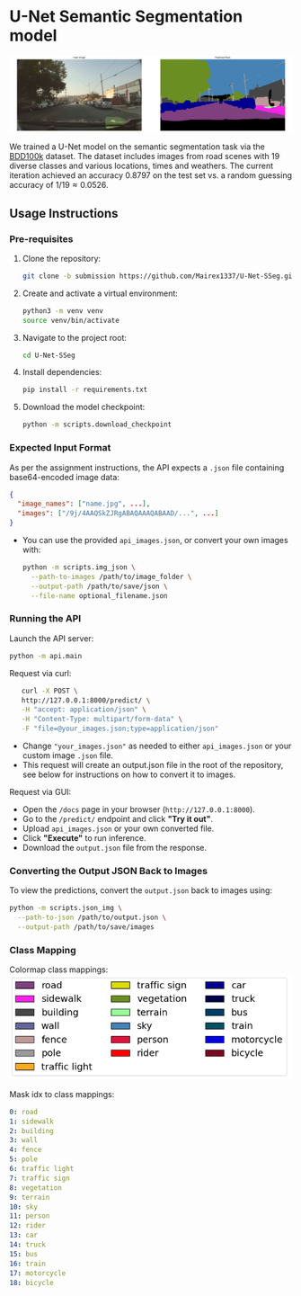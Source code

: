 # U-Net Semantic Segmentation model

![alt text](images/seg_example.png)

We trained a U-Net model on the semantic segmentation task via the [BDD100k](https://arxiv.org/abs/1805.04687) dataset. The dataset includes images from road scenes with 19 diverse classes and various locations, times and weathers. The current iteration achieved an accuracy $0.8797$ on the test set vs. a random guessing accuracy of $1/19 \approx 0.0526$.

## Usage Instructions
### Pre-requisites
1. Clone the repository:
   ```bash
   git clone -b submission https://github.com/Mairex1337/U-Net-SSeg.git
   ```
2. Create and activate a virtual environment:
   ```bash
   python3 -m venv venv
   source venv/bin/activate
   ```
3. Navigate to the project root:
   ```bash
   cd U-Net-SSeg
   ```
4. Install dependencies:
   ```bash
   pip install -r requirements.txt
   ```
5. Download the model checkpoint:
   ```bash
   python -m scripts.download_checkpoint
   ```

### Expected Input Format

As per the assignment instructions, the API expects a `.json` file containing base64-encoded image data:

```json
{
  "image_names": ["name.jpg", ...],
  "images": ["/9j/4AAQSkZJRgABAQAAAQABAAD/...", ...]
}
```

- You can use the provided `api_images.json`, or convert your own images with:

  ```bash
  python -m scripts.img_json \
    --path-to-images /path/to/image_folder \
    --output-path /path/to/save/json \
    --file-name optional_filename.json
  ```

### Running the API

Launch the API server:
   ```bash
   python -m api.main
   ```
Request via curl:
   ```bash
      curl -X POST \
      http://127.0.0.1:8000/predict/ \
      -H "accept: application/json" \
      -H "Content-Type: multipart/form-data" \
      -F "file=@your_images.json;type=application/json"
   ```
- Change `"your_images.json"` as needed to either `api_images.json` or your custom image `.json` file.
- This request will create an output.json file in the root of the repository, see below for instructions on how to convert it to images.

Request via GUI:
- Open the `/docs` page in your browser (`http://127.0.0.1:8000`).
- Go to the `/predict/` endpoint and click **"Try it out"**.
- Upload `api_images.json` or your own converted file.
- Click **"Execute"** to run inference.
- Download the `output.json` file from the response.


### Converting the Output JSON Back to Images

To view the predictions, convert the `output.json` back to images using:

```bash
python -m scripts.json_img \
  --path-to-json /path/to/output.json \
  --output-path /path/to/save/images
```

### Class Mapping

Colormap class mappings:
![alt text](images/color_legend.png)

Mask idx to class mappings:

```yaml
0: road
1: sidewalk
2: building
3: wall
4: fence
5: pole
6: traffic light
7: traffic sign
8: vegetation
9: terrain
10: sky
11: person
12: rider
13: car
14: truck
15: bus
16: train
17: motorcycle
18: bicycle
```
